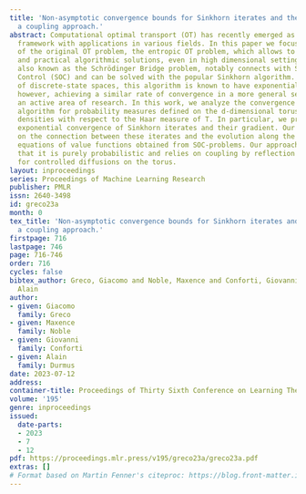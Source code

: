 ```yaml
---
title: 'Non-asymptotic convergence bounds for Sinkhorn iterates and their gradients:
  a coupling approach.'
abstract: Computational optimal transport (OT) has recently emerged as a powerful
  framework with applications in various fields. In this paper we focus on a relaxation
  of the original OT problem, the entropic OT problem, which allows to implement efficient
  and practical algorithmic solutions, even in high dimensional settings. This formulation,
  also known as the Schrödinger Bridge problem, notably connects with Stochastic Optimal
  Control (SOC) and can be solved with the popular Sinkhorn algorithm. In the case
  of discrete-state spaces, this algorithm is known to have exponential convergence;
  however, achieving a similar rate of convergence in a more general setting is still
  an active area of research. In this work, we analyze the convergence of the Sinkhorn
  algorithm for probability measures defined on the d-dimensional torus T, that admit
  densities with respect to the Haar measure of T. In particular, we prove pointwise
  exponential convergence of Sinkhorn iterates and their gradient. Our proof relies
  on the connection between these iterates and the evolution along the Hamilton-Jacobi-Bellman
  equations of value functions obtained from SOC-problems. Our approach is novel in
  that it is purely probabilistic and relies on coupling by reflection techniques
  for controlled diffusions on the torus.
layout: inproceedings
series: Proceedings of Machine Learning Research
publisher: PMLR
issn: 2640-3498
id: greco23a
month: 0
tex_title: 'Non-asymptotic convergence bounds for Sinkhorn iterates and their gradients:
  a coupling approach.'
firstpage: 716
lastpage: 746
page: 716-746
order: 716
cycles: false
bibtex_author: Greco, Giacomo and Noble, Maxence and Conforti, Giovanni and Durmus,
  Alain
author:
- given: Giacomo
  family: Greco
- given: Maxence
  family: Noble
- given: Giovanni
  family: Conforti
- given: Alain
  family: Durmus
date: 2023-07-12
address: 
container-title: Proceedings of Thirty Sixth Conference on Learning Theory
volume: '195'
genre: inproceedings
issued:
  date-parts:
  - 2023
  - 7
  - 12
pdf: https://proceedings.mlr.press/v195/greco23a/greco23a.pdf
extras: []
# Format based on Martin Fenner's citeproc: https://blog.front-matter.io/posts/citeproc-yaml-for-bibliographies/
---
```

